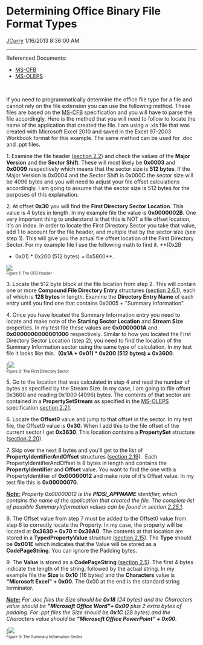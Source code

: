 <div id="page">

# Determining Office Binary File Format Types

[JCurry](https://social.msdn.microsoft.com/profile/JCurry) 1/16/2013
8:36:00 AM

-----

<div id="content">

Referenced Documents:

  - [MS-CFB](http://msdn.microsoft.com/en-us/library/dd942138.aspx)
  - [MS-OLEPS](http://msdn.microsoft.com/en-us/library/dd942421.aspx)

 

If you need to programmatically determine the office file type for a
file and cannot rely on the file extension you can use the following
method. These files are based on the
[MS-CFB](http://msdn.microsoft.com/en-us/library/dd942138.aspx)
specification and you will have to parse the file accordingly. Here is
the method that you will need to follow to locate the name of the
application that created the file. I am using a .xls file that was
created with Microsoft Excel 2010 and saved in the Excel 97-2003
Workbook format for this example. The same method can be used for .doc
and .ppt files.

  
1\. Examine the file header
([section 2.2](http://msdn.microsoft.com/en-us/library/dd941946.aspx))
and check the values of the **Major Version** and the **Sector Shift**.
These will most likely be **0x0003** and **0x0009** respectively which
means that the sector size is **512 bytes**. If the Major Version is
0x0004 and the Sector Shift is 0x000C the sector size will be 4096 bytes
and you will need to adjust your file offset calculations accordingly. I
am going to assume that the sector size is 512 bytes for the purposes of
this explanation.

  
2\. At offset **0x30** you will find the **First Directory Sector
Location**. This value is 4 bytes in length. In my example file the
value is **0x0000002B**. One very important thing to understand is that
this is NOT a file offset location, it's an index. In order to locate
the First Directory Sector you take that value, add 1 to account for the
file header, and multiple that by the sector size (see step 1). This
will give you the actual file offset location of the First Directory
Sector. For my example file I use the following math to find it. **(0x2B
+ 0x01) \* 0x200 (512 bytes) =
0x5800**.

![](images/5270.Untitled%20picture1.png)  
<span style="font-size: x-small;">Figure 1: The CFB Header</span>

  
3\. Locate the 512 byte block at the file location from step 2. This
will contain one or more **Compound File Directory Entry** structures
([section 2.6.1](http://msdn.microsoft.com/en-us/library/dd941946.aspx)),
each of which is **128 bytes** in length. Examine the **Directory Entry
Name** of each entry until you find one that contains 0x0005 + "Summary
Information".

  
4\. Once you have located the Summary Information entry you need to
locate and make note of the **Starting Sector Location** and **Stream
Size** properties. In my test file these values are **0x0000001A** and
**0x0000000000001000** respectively. Similar to how you located the
First Directory Sector Location (step 2), you need to find the location
of the Summary Information sector using the same type of calculation. In
my test file it looks like this.  **(0x1A + 0x01) \* 0x200 (512 bytes) =
0x3600**.

[![](images/3681.Untitled%20picture.png)  
<span style="font-size: x-small;">Figure 2: The First Directory
Sector</span>

  
5\. Go to the location that was calculated in step 4 and read the number
of bytes as specified by the Stream Size. In my case, I am going to file
offset 0x3600 and reading 0x1000 (4096) bytes. The contents of that
sector are contained in a **PropertySetStream** as specified in the
[MS-OLEPS](http://msdn.microsoft.com/en-us/library/dd942421.aspx)
specification
[section 2.21](http://msdn.microsoft.com/en-us/library/dd942207.aspx).

  
6\. Locate the **Offset0** value and jump to that offset in the sector.
In my test file, the Offset0 value is **0x30**. When I add this to the
file offset of the current sector I get **0x3630**. This location
contains a **PropertySet** structure
([section 2.20](http://msdn.microsoft.com/en-us/library/dd942379.aspx)).

  
7\. Skip over the next 8 bytes and you'll get to the list of
**PropertyIdentifierAndOffset** structures
([section 2.19](http://msdn.microsoft.com/en-us/library/dd942543.aspx)). 
Each PropertyIdentifierAndOffset is 8 bytes in length and contains the
**PropertyIdentifier** and **Offset** value. You want to find the one
with a PropertyIdentifier of **0x00000012** and make note of it's Offset
value. In my test file this is **0x00000070**.

*<span style="text-decoration: underline;">**Note:**</span> Property
0x00000012 is the **PIDSI\_APPNAME** identifier, which contains the name
of the application that created the file. The complete list of possible
SummaryInformation values can be found in section
[2.25.1](http://msdn.microsoft.com/en-us/library/dd942545.aspx).*

  
8\. The Offset value from step 7 must be added to the Offset0 value from
step 6 to correctly locate the Property. In my case, the property will
be located at **0x3630 + 0x70 = 0x36A0**. The contents at that location
are stored in a **TypedPropertyValue** structure
([section 2.15](http://msdn.microsoft.com/en-us/library/dd942532.aspx)).
The **Type** should be **0x001E** which indicates that the Value will be
stored as a **CodePageString**. You can ignore the Padding bytes.

  
9\. The **Value** is stored as a **CodePageString**
([section 2.5](http://msdn.microsoft.com/en-us/library/dd942354.aspx)).
The first 4 bytes indicate the length of the string, followed by the
actual string. In my example file the **Size** is **0x10** (16 bytes)
and the **Characters** value is **"Microsoft Excel" + 0x00**. The 0x00
at the end is the standard string terminator.

*<span style="text-decoration: underline;">**Note:**</span> For .doc
files the Size should be **0x18** (24 bytes) and the Characters value
should be **"Microsoft Office Word"+ 0x00** plus 2 extra bytes of
padding. For .ppt files the Size should be **0x1C** (28 bytes) and the
Characters value should be **"Microsoft Office PowerPoint" +
0x00**.*

[![](images/0456.Untitled%20picture.png)  
<span style="font-size: x-small;">Figure 3: The Summary Information
Sector</span>

</div>

</div>
